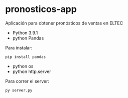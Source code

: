 # pronosticos-app
Aplicación para obtener pronósticos de ventas en ELTEC

- Python 3.9.1
- python Pandas
  
Para instalar:
```
pip install pandas
```

- python os
- python http.server

Para correr el server:

```{python}
py server.py
```
